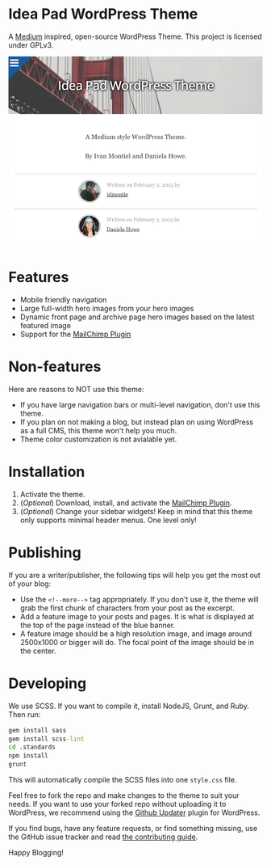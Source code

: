 # Idea Pad WordPress Theme

A [Medium](http://medium.com) inspired, open-source WordPress Theme.  This project is licensed under GPLv3.

![Idea Pad Preview](/screenshot.png)

# Features

* Mobile friendly navigation
* Large full-width hero images from your hero images
* Dynamic front page and archive page hero images based on the latest featured image
* Support for the [MailChimp Plugin](https://wordpress.org/plugins/mailchimp-for-wp/)

# Non-features

Here are reasons to NOT use this theme:

* If you have large navigation bars or multi-level navigation, don't use this theme.
* If you plan on not making a blog, but instead plan on using WordPress as a full CMS, this theme won't help you much.
* Theme color customization is not avialable yet.

# Installation

1. Activate the theme.
2. (*Optional*) Download, install, and activate the [MailChimp Plugin](https://wordpress.org/plugins/mailchimp-for-wp/).
3. (*Optional*) Change your sidebar widgets! Keep in mind that this theme only supports minimal header menus. One level only!

# Publishing

If you are a writer/publisher, the following tips will help you get the most out of your blog:

* Use the `<!--more-->` tag appropriately.  If you don't use it, the theme will grab the first chunk of characters from your post as the excerpt.
* Add a feature image to your posts and pages.  It is what is displayed at the top of the page instead of the blue banner.
* A feature image should be a high resolution image, and image around 2500x1000 or bigger will do.  The focal point of the image should be in the center.

# Developing

We use SCSS.  If you want to compile it, install NodeJS, Grunt, and Ruby. Then run:

```cmd
gem install sass
gem install scss-lint
cd .standards
npm install
grunt
```

This will automatically compile the SCSS files into one `style.css` file.

Feel free to fork the repo and make changes to the theme to suit your needs.  If you want to use your forked repo without uploading it to WordPress, we recommend using the [Github Updater](https://github.com/afragen/github-updater) plugin for WordPress.

If you find bugs, have any feature requests, or find something missing, use the GitHub issue tracker and read [the contributing guide](CONTRIBUTING.md).

Happy Blogging!